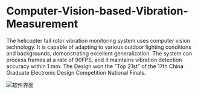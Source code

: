 # Computer-Vision-based-Vibration-Measurement
The helicopter tail rotor vibration monitoring system uses computer vision technology. It is capable of adapting to various outdoor lighting conditions and backgrounds, demonstrating excellent generalization. The system can process frames at a rate of 90FPS, and it maintains vibration detection accuracy within 1 mm. The Design won the "Top 21st" of the 17th China Graduate Electronic Design Competition National Finals.

![软件界面](https://github.com/user-attachments/assets/a9ec6e43-cb2c-43fa-8e87-212d4de645ee)
